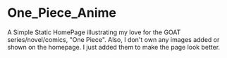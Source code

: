 # One_Piece_Anime
A Simple Static HomePage illustrating my love for the GOAT series/novel/comics, "One Piece".
Also, I don't own any images added or shown on the homepage. I just added them to make the page look better.
